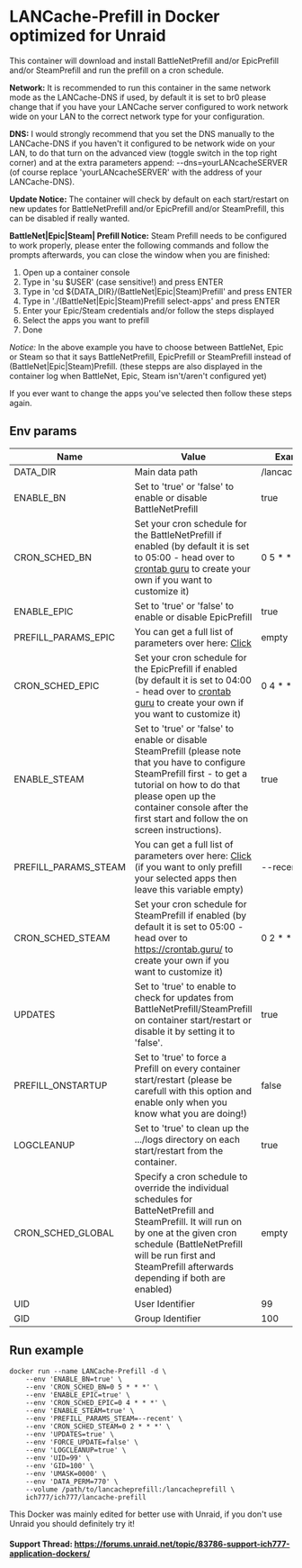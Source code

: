 # LANCache-Prefill in Docker optimized for Unraid
This container will download and install BattleNetPrefill and/or EpicPrefill and/or SteamPrefill and run the prefill on a cron schedule.

**Network:** It is recommended to run this container in the same network mode as the LANCache-DNS if used, by default it is set to br0 please change that if you have your LANCache server configured to work network wide on your LAN to the correct network type for your configuration.

**DNS:** I would strongly recommend that you set the DNS manually to the LANCache-DNS if you haven't it configured to be network wide on your LAN, to do that turn on the advanced view (toggle switch in the top right corner) and at the extra parameters append: --dns=yourLANcacheSERVER (of course replace 'yourLANcacheSERVER' with the address of your LANCache-DNS).

**Update Notice:** The container will check by default on each start/restart on new updates for BattleNetPrefill and/or EpicPrefill and/or SteamPrefill, this can be disabled if really wanted.

**BattleNet|Epic|Steam| Prefill Notice:** Steam Prefill needs to be configured to work properly, please enter the following commands and follow the prompts afterwards, you can close the window when you are finished:
1. Open up a container console
2. Type in 'su $USER' (case sensitive!) and press ENTER
3. Type in 'cd ${DATA_DIR}/(BattleNet|Epic|Steam)Prefill' and press ENTER
4. Type in './(BattleNet|Epic|Steam)Prefill select-apps' and press ENTER
5. Enter your Epic/Steam credentials and/or follow the steps displayed
6. Select the apps you want to prefill
7. Done

_Notice:_ In the above example you have to choose between BattleNet, Epic or Steam so that it says BattleNetPrefill, EpicPrefill or SteamPrefill instead of (BattleNet|Epic|Steam)Prefill. 
(these stepps are also displayed in the container log when BattleNet, Epic, Steam isn't/aren't configured yet)

If you ever want to change the apps you've selected then follow these steps again.

## Env params
| Name | Value | Example |
| --- | --- | --- |
| DATA_DIR | Main data path | /lancacheprefill |
| ENABLE_BN | Set to 'true' or 'false' to enable or disable BattleNetPrefill | true |
| CRON_SCHED_BN | Set your cron schedule for the BattleNetPrefill if enabled (by default it is set to 05:00 - head over to [crontab guru](https://crontab.guru/) to create your own if you want to customize it) | 0 5 * * * |
| ENABLE_EPIC | Set to 'true' or 'false' to enable or disable EpicPrefill | true |
| PREFILL_PARAMS_EPIC | You can get a full list of parameters over here: [Click](https://github.com/tpill90/epic-lancache-prefill#getting-started) | empty |
| CRON_SCHED_EPIC | Set your cron schedule for the EpicPrefill if enabled (by default it is set to 04:00 - head over to [crontab guru](https://crontab.guru/) to create your own if you want to customize it) | 0 4 * * * |
| ENABLE_STEAM | Set to 'true' or 'false' to enable or disable SteamPrefill (please note that you have to configure SteamPrefill first - to get a tutorial on how to do that please open up the container console after the first start and follow the on screen instructions). | true |
| PREFILL_PARAMS_STEAM | You can get a full list of parameters over here: [Click](https://tpill90.github.io/steam-lancache-prefill/Detailed-Command-Usage/) (if you want to only prefill your selected apps then leave this variable empty) | --recent |
| CRON_SCHED_STEAM | Set your cron schedule for SteamPrefill if enabled (by default it is set to 05:00 - head over to https://crontab.guru/ to create your own if you want to customize it) | 0 2 * * * |
| UPDATES | Set to 'true' to enable to check for updates from BattleNetPrefill/SteamPrefill on container start/restart or disable it by setting it to 'false'. | true |
| PREFILL_ONSTARTUP | Set to 'true' to force a Prefill on every container start/restart (please be carefull with this option and enable only when you know what you are doing!) | false |
| LOGCLEANUP | Set to 'true' to clean up the .../logs directory on each start/restart from the container. | true |
| CRON_SCHED_GLOBAL | Specify a cron schedule to override the individual schedules for BatteNetPrefill and SteamPrefill. It will run on by one at the given cron schedule (BattleNetPrefill will be run first and SteamPrefill afterwards depending if both are enabled) | empty |
| UID | User Identifier | 99 |
| GID | Group Identifier | 100 |

## Run example
```
docker run --name LANCache-Prefill -d \
	--env 'ENABLE_BN=true' \
	--env 'CRON_SCHED_BN=0 5 * * *' \
	--env 'ENABLE_EPIC=true' \
	--env 'CRON_SCHED_EPIC=0 4 * * *' \
	--env 'ENABLE_STEAM=true' \
	--env 'PREFILL_PARAMS_STEAM=--recent' \
	--env 'CRON_SCHED_STEAM=0 2 * * *' \
	--env 'UPDATES=true' \
	--env 'FORCE_UPDATE=false' \
	--env 'LOGCLEANUP=true' \
	--env 'UID=99' \
	--env 'GID=100' \
	--env 'UMASK=0000' \
	--env 'DATA_PERM=770' \
	--volume /path/to/lancacheprefill:/lancacheprefill \
	ich777/ich777/lancache-prefill
```

This Docker was mainly edited for better use with Unraid, if you don't use Unraid you should definitely try it!

#### Support Thread: https://forums.unraid.net/topic/83786-support-ich777-application-dockers/